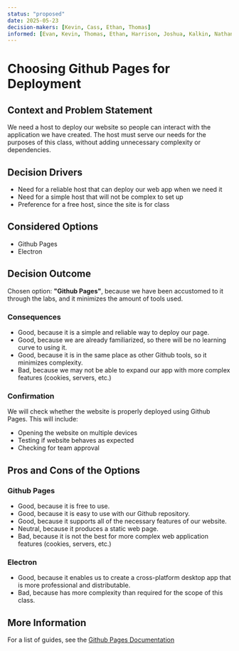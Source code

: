 ```yaml
---
status: "proposed"
date: 2025-05-23
decision-makers: [Kevin, Cass, Ethan, Thomas]
informed: [Evan, Kevin, Thomas, Ethan, Harrison, Joshua, Kalkin, Nathan, Yilin, Cass, Harry, Kate]
---
```


# Choosing Github Pages for Deployment

## Context and Problem Statement

We need a host to deploy our website so people can interact with the application we have created. The host must serve our needs for the purposes of this class, without adding unnecessary complexity or dependencies.

## Decision Drivers

* Need for a reliable host that can deploy our web app when we need it
* Need for a simple host that will not be complex to set up
* Preference for a free host, since the site is for class

## Considered Options

* Github Pages
* Electron

## Decision Outcome

Chosen option: **"Github Pages"**, because we have been accustomed to it through the labs, and it minimizes the amount of tools used.

### Consequences

* Good, because it is a simple and reliable way to deploy our page.
* Good, because we are already familiarized, so there will be no learning curve to using it.
* Good, because it is in the same place as other Github tools, so it minimizes complexity.
* Bad, because we may not be able to expand our app with more complex features (cookies, servers, etc.)

### Confirmation

We will check whether the website is properly deployed using Github Pages. This will include:
* Opening the website on multiple devices
* Testing if website behaves as expected
* Checking for team approval

## Pros and Cons of the Options

### Github Pages

* Good, because it is free to use.
* Good, because it is easy to use with our Github repository.
* Good, because it supports all of the necessary features of our website.
* Neutral, because it produces a static web page.
* Bad, because it is not the best for more complex web application features (cookies, servers, etc.)

### Electron

* Good, because it enables us to create a cross-platform desktop app that is more professional and distributable.
* Bad, because has more complexity than required for the scope of this class.

## More Information

For a list of guides, see the [Github Pages Documentation](https://docs.github.com/en/pages)